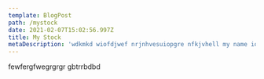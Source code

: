 ```yaml
---
template: BlogPost
path: /mystock
date: 2021-02-07T15:02:56.997Z
title: My Stock
metaDescription: 'wdkmkd wiofdjwef nrjnhvesuiopgre nfkjvhell my name ios wjdneoif;dsvc '
---
```

fewfergfwegrgrgr gbtrrbdbd
